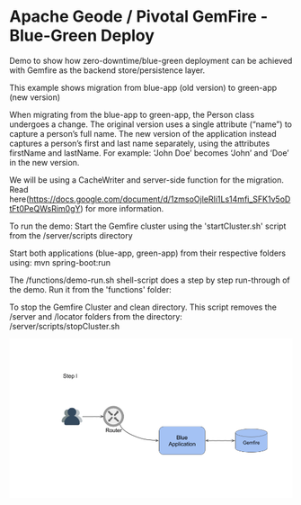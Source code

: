# Apache Geode / Pivotal GemFire - Blue-Green Deploy
Demo to show how zero-downtime/blue-green deployment can be achieved with Gemfire as the backend store/persistence layer.

This example shows migration from blue-app (old version) to green-app (new version)

When migrating from the blue-app to green-app, the Person class undergoes a change. The original version uses a single attribute (“name”) to capture a person’s full name. The new version of the application instead captures a person’s first and last name separately, using the attributes  firstName and lastName.
For example: ‘John Doe’ becomes ‘John’ and ‘Doe’ in the new version.


We will be using a CacheWriter and server-side function for the migration.
Read here(https://docs.google.com/document/d/1zmsoOjleRIi1Ls14mfi_SFK1v5oDtFt0PeQWsRim0gY) for more information.

To run the demo:
Start the Gemfire cluster using the 'startCluster.sh' script from the /server/scripts directory

Start both applications (blue-app, green-app) from their respective folders using:
mvn spring-boot:run

The /functions/demo-run.sh shell-script does a step by step run-through of the demo. Run it from the 'functions' folder:

To stop the Gemfire Cluster and clean directory. This script removes the /server and /locator folders from the directory:
/server/scripts/stopCluster.sh


<img src="screenshots/process.gif?raw=true">

<br/>

